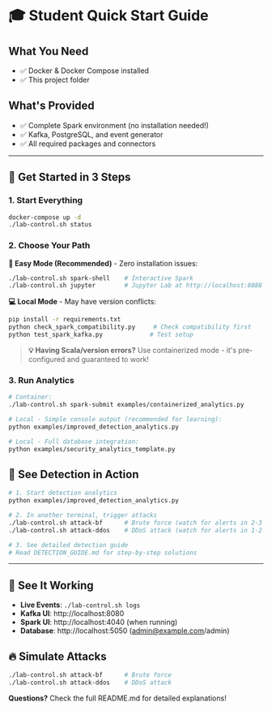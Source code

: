 # 🎓 Student Quick Start Guide

## What You Need
- ✅ Docker & Docker Compose installed
- ✅ This project folder

## What's Provided  
- ✅ Complete Spark environment (no installation needed!)
- ✅ Kafka, PostgreSQL, and event generator
- ✅ All required packages and connectors

---

## 🚀 Get Started in 3 Steps

### 1. Start Everything
```bash
docker-compose up -d
./lab-control.sh status
```

### 2. Choose Your Path

**🐳 Easy Mode (Recommended)** - Zero installation issues:
```bash
./lab-control.sh spark-shell    # Interactive Spark
./lab-control.sh jupyter        # Jupyter Lab at http://localhost:8888
```

**💻 Local Mode** - May have version conflicts:
```bash
pip install -r requirements.txt
python check_spark_compatibility.py     # Check compatibility first
python test_spark_kafka.py             # Test setup
```

> **💡 Having Scala/version errors?** Use containerized mode - it's pre-configured and guaranteed to work!

### 3. Run Analytics
```bash
# Container: 
./lab-control.sh spark-submit examples/containerized_analytics.py

# Local - Simple console output (recommended for learning):
python examples/improved_detection_analytics.py

# Local - Full database integration:
python examples/security_analytics_template.py
```

## 🎯 See Detection in Action
```bash
# 1. Start detection analytics
python examples/improved_detection_analytics.py

# 2. In another terminal, trigger attacks
./lab-control.sh attack-bf      # Brute force (watch for alerts in 2-3 min)
./lab-control.sh attack-ddos    # DDoS attack (watch for alerts in 1-2 min)

# 3. See detailed detection guide
# Read DETECTION_GUIDE.md for step-by-step solutions
```

---

## 🎯 See It Working
- **Live Events**: `./lab-control.sh logs`
- **Kafka UI**: http://localhost:8080
- **Spark UI**: http://localhost:4040 (when running)
- **Database**: http://localhost:5050 (admin@example.com/admin)

## 🔥 Simulate Attacks
```bash
./lab-control.sh attack-bf      # Brute force
./lab-control.sh attack-ddos    # DDoS attack
```

**Questions?** Check the full README.md for detailed explanations!
